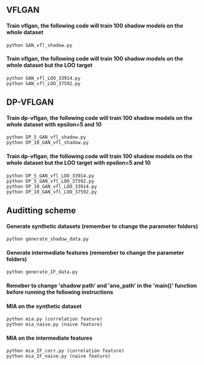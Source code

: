 ## VFLGAN
#### Train vflgan, the following code will train 100 shadow models on the whole dataset
```train
python GAN_vfl_shadow.py
```
#### Train vflgan, the following code will train 100 shadow models on the whole dataset but the LOO target
```train
python GAN_vfl_LOO_33914.py
python GAN_vfl_LOO_37592.py
```

## DP-VFLGAN
#### Train dp-vflgan, the following code will train 100 shadow models on the whole dataset with epsilon=5 and 10
```train
python DP_5_GAN_vfl_shadow.py 
python DP_10_GAN_vfl_shadow.py 
```
#### Train dp-vflgan, the following code will train 100 shadow models on the whole dataset but the LOO target with epsilon=5 and 10
```train
python DP_5_GAN_vfl_LOO_33914.py
python DP_5_GAN_vfl_LOO_37592.py
python DP_10_GAN_vfl_LOO_33914.py
python DP_10_GAN_vfl_LOO_37592.py
```

## Auditting scheme

#### Generate synthetic datasets (remember to change the parameter folders)
```train
python generate_shadow_data.py
```
#### Generate intermediate features (remember to change the parameter folders)
```train
python generate_IF_data.py
```


#### Remeber to change 'shadow path' and 'ano_path' in the 'main()' function before running the following instructions

#### MIA on the synthetic dataset
```train
python mia.py (correlation feature)
python mia_naive.py (naive feature)
```
#### MIA on the intermediate features
```train
python mia_IF_corr.py (correlation feature)
python mia_IF_naive.py (naive feature)
```
